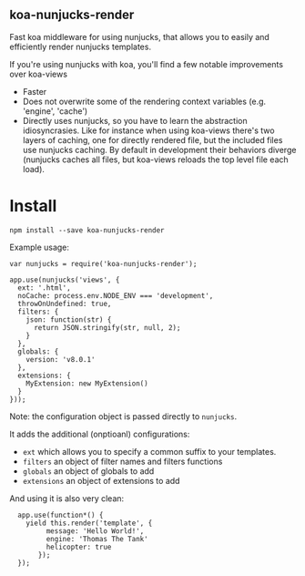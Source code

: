 koa-nunjucks-render
------------

Fast koa middleware for using nunjucks, that allows you to easily and efficiently render nunjucks templates.


If you're using nunjucks with koa, you'll find a few notable improvements over koa-views

* Faster
* Does not overwrite some of the rendering context variables (e.g. 'engine', 'cache')
* Directly uses nunjucks, so you have to learn the abstraction idiosyncrasies.
   Like for instance when using koa-views there's two layers of caching, one for
   directly rendered file, but the included files use nunjucks caching. By default
   in development their behaviors diverge (nunjucks caches all files, but
     koa-views reloads the top level file each load).

Install
=======

    npm install --save koa-nunjucks-render


Example usage:

    var nunjucks = require('koa-nunjucks-render');

    app.use(nunjucks('views', {
      ext: '.html',
      noCache: process.env.NODE_ENV === 'development',
      throwOnUndefined: true,
      filters: {
        json: function(str) {
          return JSON.stringify(str, null, 2);
        }
      },
      globals: {
        version: 'v8.0.1'
      },
      extensions: {
        MyExtension: new MyExtension()
      }
    }));

Note: the configuration object is passed directly to `nunjucks`.

It adds the additional (onptioanl) configurations:

*  `ext` which allows you to specify a common suffix to your templates.
*  `filters` an object of filter names and filters functions
*  `globals` an object of globals to add
*  `extensions` an object of extensions to add


And using it is also very clean:

      app.use(function*() {
        yield this.render('template', {
             message: 'Hello World!',
             engine: 'Thomas The Tank'
             helicopter: true
           });
      });
